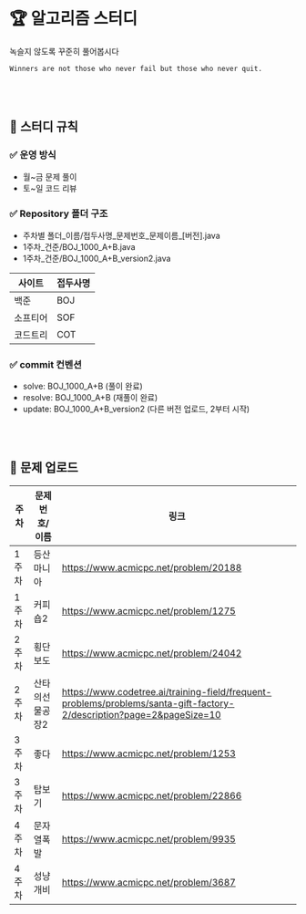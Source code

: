 
# 🏆 알고리즘 스터디
녹슬지 않도록 꾸준히 풀어봅시다
```markdown
Winners are not those who never fail but those who never quit.
```

<br />
<br />

## 📌 스터디 규칙

### ✅ 운영 방식

- 월~금 문제 풀이
- 토~일 코드 리뷰

### ✅ Repository 폴더 구조

- 주차별 폴더_이름/접두사명_문제번호_문제이름_[버전].java
- 1주차_건준/BOJ_1000_A+B.java
- 1주차_건준/BOJ_1000_A+B_version2.java

|사이트|접두사명|
|---|---|
|백준|BOJ|
|소프티어|SOF|
|코드트리|COT|

### ✅ commit 컨벤션

- solve: BOJ_1000_A+B (풀이 완료)
- resolve: BOJ_1000_A+B (재풀이 완료)
- update: BOJ_1000_A+B_version2 (다른 버전 업로드, 2부터 시작)

<br />
<br />

## 📖 문제 업로드
|주차|문제번호/이름|링크|
|-----|-----------------|----|
|1주차|등산 마니아|https://www.acmicpc.net/problem/20188|
|1주차|커피숍2|https://www.acmicpc.net/problem/1275|
|2주차|횡단보도|https://www.acmicpc.net/problem/24042|
|2주차|산타의선물공장2|https://www.codetree.ai/training-field/frequent-problems/problems/santa-gift-factory-2/description?page=2&pageSize=10|
|3주차|좋다|https://www.acmicpc.net/problem/1253|
|3주차|탑보기|https://www.acmicpc.net/problem/22866|
|4주차|문자열폭발|https://www.acmicpc.net/problem/9935|
|4주차|성냥개비|https://www.acmicpc.net/problem/3687|




